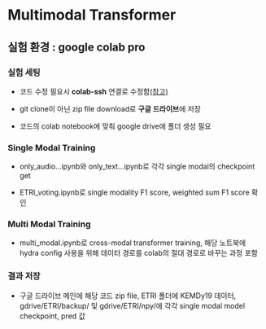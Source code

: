 # Multimodal Transformer

## 실험 환경 : google colab pro

### 실험 세팅

* 코드 수정 필요시 **colab-ssh** 연결로 수정함[(참고)](https://blog.naver.com/PostView.nhn?blogId=ys10mjh&logNo=222328257839&parentCategoryNo=&categoryNo=29&viewDate=&isShowPopularPosts=true&from=search)

* git clone이 아닌 zip file download로 **구글 드라이브**에 저장

* 코드의 colab notebook에 맞춰 google drive에 폴더 생성 필요


### Single Modal Training

* only_audio...ipynb와 only_text...ipynb로 각각 single modal의 checkpoint get

* ETRI_voting.ipynb로 single modality F1 score, weighted sum F1 score 확인

### Multi Modal Training

* multi_modal.ipynb로 cross-modal transformer training, 해당 노트북에 hydra config 사용을 위해 데이터 경로를 colab의 절대 경로로 바꾸는 과정 포함

### 결과 저장
* 구글 드라이브 메인에 해당 코드 zip file, ETRI 폴더에 KEMDy19 데이터, gdrive/ETRI/backup/ 및 gdrive/ETRI/npy/에 각각 single modal model checkpoint, pred 값
